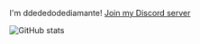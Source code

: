 I'm ddededodediamante!
[Join my Discord server](https://discord.gg/2gvFksM3nD)

![GitHub stats](https://github-readme-stats.vercel.app/api/top-langs?username=ddededodediamante&theme=dark)
